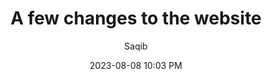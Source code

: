 ---
layout: blogpost
title: "A few changes to the website"
date: 2023-08-08 10:03 PM
author: Saqib
---